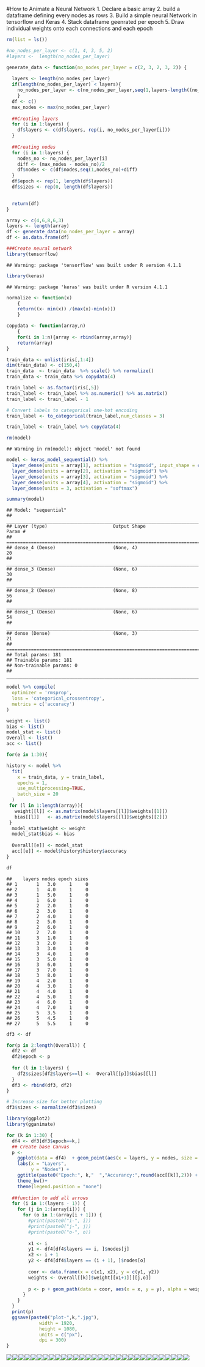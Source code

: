 \#How to Animate a Neural Network 1. Declare a basic array 2. build a
dataframe defining every nodes as rows 3. Build a simple neural Network
in tensorflow and Keras 4. Stack dataframe geenrated per epoch 5. Draw
individual weights onto each connections and each epoch

``` r
rm(list = ls())

#no_nodes_per_layer <- c(1, 4, 3, 5, 2)
#layers <-  length(no_nodes_per_layer)
```

``` r
generate_data <- function(no_nodes_per_layer = c(2, 3, 2, 3, 2)) {
  
  layers <- length(no_nodes_per_layer)
  if(length(no_nodes_per_layer) < layers){
    no_nodes_per_layer <- c(no_nodes_per_layer,seq(1,layers-length((no_nodes_per_layer))))
    }
  df <- c()
  max_nodes <- max(no_nodes_per_layer)
  
  ##Creating layers
  for (i in 1:layers) {
    df$layers <- c(df$layers, rep(i, no_nodes_per_layer[i]))
  }
  
  ##Creating nodes
  for (i in 1:layers) {
    nodes_no <- no_nodes_per_layer[i]
    diff <- (max_nodes - nodes_no)/2
    df$nodes <- c(df$nodes,seq(1,nodes_no)+diff)
  }
  df$epoch <- rep(1, length(df$layers))
  df$sizes <- rep(0, length(df$layers))

  
  return(df)
}
```

``` r
array <- c(4,6,8,6,3)
layers <- length(array)
df <- generate_data(no_nodes_per_layer = array)
df <- as.data.frame(df)
```

``` r
###Create neural network
library(tensorflow)
```

    ## Warning: package 'tensorflow' was built under R version 4.1.1

``` r
library(keras)
```

    ## Warning: package 'keras' was built under R version 4.1.1

``` r
normalize <- function(x)
    {
    return((x- min(x)) /(max(x)-min(x)))
    }

copydata <- function(array,n)
    {
    for(i in 1:n){array <- rbind(array,array)}
    return(array)
}

train_data <- unlist(iris[,1:4])
dim(train_data) <- c(150,4)
train_data  <- train_data  %>% scale() %>% normalize() 
train_data <- train_data %>% copydata(4)

train_label <- as.factor(iris[,5]) 
train_label <- train_label %>% as.numeric() %>% as.matrix() 
train_label <- train_label - 1 

# Convert labels to categorical one-hot encoding
train_label <- to_categorical(train_label,num_classes = 3)

train_label <- train_label %>% copydata(4)

rm(model)
```

    ## Warning in rm(model): object 'model' not found

``` r
model <- keras_model_sequential() %>% 
  layer_dense(units = array[1], activation = "sigmoid", input_shape = c(4)) %>% 
  layer_dense(units = array[2], activation = "sigmoid") %>% 
  layer_dense(units = array[3], activation = "sigmoid") %>% 
  layer_dense(units = array[4], activation = "sigmoid") %>%
  layer_dense(units = 3, activation = "softmax")

summary(model)
```

    ## Model: "sequential"
    ## ________________________________________________________________________________
    ## Layer (type)                        Output Shape                    Param #     
    ## ================================================================================
    ## dense_4 (Dense)                     (None, 4)                       20          
    ## ________________________________________________________________________________
    ## dense_3 (Dense)                     (None, 6)                       30          
    ## ________________________________________________________________________________
    ## dense_2 (Dense)                     (None, 8)                       56          
    ## ________________________________________________________________________________
    ## dense_1 (Dense)                     (None, 6)                       54          
    ## ________________________________________________________________________________
    ## dense (Dense)                       (None, 3)                       21          
    ## ================================================================================
    ## Total params: 181
    ## Trainable params: 181
    ## Non-trainable params: 0
    ## ________________________________________________________________________________

``` r
model %>% compile(
  optimizer = 'rmsprop',
  loss = 'categorical_crossentropy',
  metrics = c('accuracy')
)

weight <- list()
bias <- list()
model_stat <- list()
Overall <- list()
acc <- list()

for(e in 1:30){

history <- model %>% 
  fit(
    x = train_data, y = train_label,
    epochs = 1,
    use_multiprocessing=TRUE,
    batch_size = 20
  )
 for (l in 1:length(array)){
   weight[[l]] <- as.matrix(model$layers[[l]]$weights[[1]])
   bias[[l]]   <- as.matrix(model$layers[[l]]$weights[[2]])
 }
  model_stat$weight <- weight
  model_stat$bias <- bias
  
  Overall[[e]] <- model_stat
  acc[[e]] <- model$history$history$accuracy
} 
```

``` r
df 
```

    ##    layers nodes epoch sizes
    ## 1       1   3.0     1     0
    ## 2       1   4.0     1     0
    ## 3       1   5.0     1     0
    ## 4       1   6.0     1     0
    ## 5       2   2.0     1     0
    ## 6       2   3.0     1     0
    ## 7       2   4.0     1     0
    ## 8       2   5.0     1     0
    ## 9       2   6.0     1     0
    ## 10      2   7.0     1     0
    ## 11      3   1.0     1     0
    ## 12      3   2.0     1     0
    ## 13      3   3.0     1     0
    ## 14      3   4.0     1     0
    ## 15      3   5.0     1     0
    ## 16      3   6.0     1     0
    ## 17      3   7.0     1     0
    ## 18      3   8.0     1     0
    ## 19      4   2.0     1     0
    ## 20      4   3.0     1     0
    ## 21      4   4.0     1     0
    ## 22      4   5.0     1     0
    ## 23      4   6.0     1     0
    ## 24      4   7.0     1     0
    ## 25      5   3.5     1     0
    ## 26      5   4.5     1     0
    ## 27      5   5.5     1     0

``` r
df3 <- df

for(p in 2:length(Overall)) {
  df2 <- df
  df2$epoch <- p
  
  for (l in 1:layers) {
    df2$sizes[df2$layers==l] <-  Overall[[p]]$bias[[l]]
  }
  df3 <- rbind(df3, df2)
}

# Increase size for better plotting
df3$sizes <- normalize(df3$sizes)
```

``` r
library(ggplot2)
library(gganimate)

for (k in 1:30) {
  df4 <- df3[df3$epoch==k,]
  ## Create base Canvas
  p <-
    ggplot(data = df4)  + geom_point(aes(x = layers, y = nodes, size = sizes*2,color="red")) +
    labs(x = "Layers",
         y = "Nodes") +
    ggtitle(paste0("Epoch:", k,"  ","Accurancy:",round(acc[[k]],2))) +
    theme_bw()+
    theme(legend.position = "none")
  
  ##function to add all arrows
  for (i in 1:(layers - 1)) {
    for (j in 1:(array[i])) {
      for (o in 1:(array[i + 1])) {
        #print(paste0("i-", i))
        #print(paste0("j-", j))
        #print(paste0("o-", o))
        
        x1 <- i
        y1 <- df4[df4$layers == i, ]$nodes[j]
        x2 <- i + 1
        y2 <- df4[df4$layers == (i + 1), ]$nodes[o]
        
        coor <- data.frame(x = c(x1, x2), y = c(y1, y2))
        weights <- Overall[[k]]$weight[[x1+1]][[j,o]]
        
        p <- p + geom_path(data = coor, aes(x = x, y = y), alpha = weights, size=0.5,color="blue")
      }
    }
  }
  print(p)
  ggsave(paste0("plot-",k,".jpg"),
            width = 1920,
            height = 1080,
            units = c("px"),
            dpi = 300)
}
```

![](cutom-MLP-Plot_files/figure-gfm/create%20plot-1.png)<!-- -->![](cutom-MLP-Plot_files/figure-gfm/create%20plot-2.png)<!-- -->![](cutom-MLP-Plot_files/figure-gfm/create%20plot-3.png)<!-- -->![](cutom-MLP-Plot_files/figure-gfm/create%20plot-4.png)<!-- -->![](cutom-MLP-Plot_files/figure-gfm/create%20plot-5.png)<!-- -->![](cutom-MLP-Plot_files/figure-gfm/create%20plot-6.png)<!-- -->![](cutom-MLP-Plot_files/figure-gfm/create%20plot-7.png)<!-- -->![](cutom-MLP-Plot_files/figure-gfm/create%20plot-8.png)<!-- -->![](cutom-MLP-Plot_files/figure-gfm/create%20plot-9.png)<!-- -->![](cutom-MLP-Plot_files/figure-gfm/create%20plot-10.png)<!-- -->![](cutom-MLP-Plot_files/figure-gfm/create%20plot-11.png)<!-- -->![](cutom-MLP-Plot_files/figure-gfm/create%20plot-12.png)<!-- -->![](cutom-MLP-Plot_files/figure-gfm/create%20plot-13.png)<!-- -->![](cutom-MLP-Plot_files/figure-gfm/create%20plot-14.png)<!-- -->![](cutom-MLP-Plot_files/figure-gfm/create%20plot-15.png)<!-- -->![](cutom-MLP-Plot_files/figure-gfm/create%20plot-16.png)<!-- -->![](cutom-MLP-Plot_files/figure-gfm/create%20plot-17.png)<!-- -->![](cutom-MLP-Plot_files/figure-gfm/create%20plot-18.png)<!-- -->![](cutom-MLP-Plot_files/figure-gfm/create%20plot-19.png)<!-- -->![](cutom-MLP-Plot_files/figure-gfm/create%20plot-20.png)<!-- -->![](cutom-MLP-Plot_files/figure-gfm/create%20plot-21.png)<!-- -->![](cutom-MLP-Plot_files/figure-gfm/create%20plot-22.png)<!-- -->![](cutom-MLP-Plot_files/figure-gfm/create%20plot-23.png)<!-- -->![](cutom-MLP-Plot_files/figure-gfm/create%20plot-24.png)<!-- -->![](cutom-MLP-Plot_files/figure-gfm/create%20plot-25.png)<!-- -->![](cutom-MLP-Plot_files/figure-gfm/create%20plot-26.png)<!-- -->![](cutom-MLP-Plot_files/figure-gfm/create%20plot-27.png)<!-- -->![](cutom-MLP-Plot_files/figure-gfm/create%20plot-28.png)<!-- -->![](cutom-MLP-Plot_files/figure-gfm/create%20plot-29.png)<!-- -->![](cutom-MLP-Plot_files/figure-gfm/create%20plot-30.png)<!-- -->
